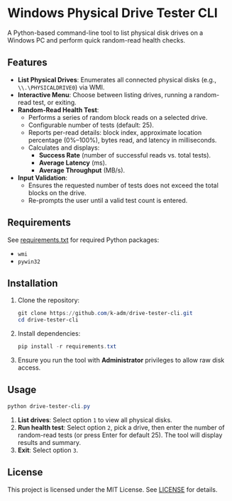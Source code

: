 # Windows Physical Drive Tester CLI

A Python-based command-line tool to list physical disk drives on a Windows PC and perform quick random-read health checks.

## Features

- **List Physical Drives**: Enumerates all connected physical disks (e.g., `\\.\PHYSICALDRIVE0`) via WMI.
- **Interactive Menu**: Choose between listing drives, running a random-read test, or exiting.
- **Random-Read Health Test**:
  - Performs a series of random block reads on a selected drive.
  - Configurable number of tests (default: 25).
  - Reports per-read details: block index, approximate location percentage (0%–100%), bytes read, and latency in milliseconds.
  - Calculates and displays:
    - **Success Rate** (number of successful reads vs. total tests).
    - **Average Latency** (ms).
    - **Average Throughput** (MB/s).
- **Input Validation**:
  - Ensures the requested number of tests does not exceed the total blocks on the drive.
  - Re-prompts the user until a valid test count is entered.

## Requirements

See [requirements.txt](requirements.txt) for required Python packages:

- `wmi`
- `pywin32`

## Installation

1. Clone the repository:
   ```powershell
   git clone https://github.com/k-adm/drive-tester-cli.git
   cd drive-tester-cli
   ```

2. Install dependencies:
   ```powershell
   pip install -r requirements.txt
   ```

3. Ensure you run the tool with **Administrator** privileges to allow raw disk access.

## Usage

```powershell
python drive-tester-cli.py
```

1. **List drives**: Select option `1` to view all physical disks.
2. **Run health test**: Select option `2`, pick a drive, then enter the number of random-read tests (or press Enter for default 25). The tool will display results and summary.
3. **Exit**: Select option `3`.

## License

This project is licensed under the MIT License. See [LICENSE](LICENSE) for details.

